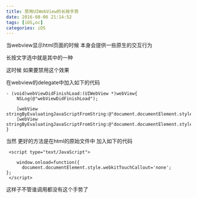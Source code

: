 ```yaml
---
title: 禁用UIWebView的长按手势
date: 2016-08-06 21:14:52
tags: [iOS,oc]
categories: iOS
---
```

当webview显示html页面的时候 本身会提供一些原生的交互行为

长按文字选中就是其中的一种

这时候 如果要禁用这个效果

在webview的delegate中加入如下的代码

```
- (void)webViewDidFinishLoad:(UIWebView *)webView{
    NSLog(@"webViewDidFinishLoad");
    
    [webView stringByEvaluatingJavaScriptFromString:@"document.documentElement.style.webkitUserSelect='none';"];
    [webView stringByEvaluatingJavaScriptFromString:@"document.documentElement.style.webkitTouchCallout='none';"];
}

```

当然  更好的方法是在html的原始文件中 加入如下的代码

```
 <script type="text/JavaScript">

    window.onload=function({
      document.documentElement.style.webkitTouchCallout='none';
};
 </script>
```

这样子不管谁调用都没有这个手势了